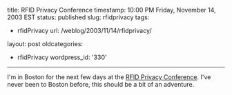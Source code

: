 title: RFID Privacy Conference
timestamp: 10:00 PM Friday, November 14, 2003 EST
status: published
slug: rfidprivacy
tags:
- rfidPrivacy
url: /weblog/2003/11/14/rfidprivacy/

layout: post
oldcategories:
- rfidPrivacy
wordpress_id: '330'

---

I'm in Boston for the next few days at the [RFID Privacy Conference](http://rfidprivacy.org/).  I've never been to
Boston before, this should be a bit of an adventure.

